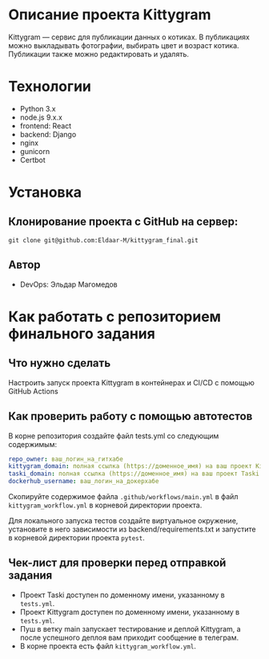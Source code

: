 # Описание проекта Kittygram

Kittygram — сервис для публикации данных о котиках. В публикациях можно выкладывать фотографии, выбирать цвет и возраст котика.
Публикации также можно редактировать и удалять.

# Технологии

- Python 3.x
- node.js 9.x.x
- frontend: React
- backend: Django
- nginx
- gunicorn
- Certbot

# Установка
## Клонирование проекта с GitHub на сервер:
```
git clone git@github.com:Eldaar-M/kittygram_final.git
```
 
## Автор 
- DevOps: Эльдар Магомедов

#  Как работать с репозиторием финального задания

## Что нужно сделать

Настроить запуск проекта Kittygram в контейнерах и CI/CD с помощью GitHub Actions

## Как проверить работу с помощью автотестов

В корне репозитория создайте файл tests.yml со следующим содержимым:
```yaml
repo_owner: ваш_логин_на_гитхабе
kittygram_domain: полная ссылка (https://доменное_имя) на ваш проект Kittygram
taski_domain: полная ссылка (https://доменное_имя) на ваш проект Taski
dockerhub_username: ваш_логин_на_докерхабе
```

Скопируйте содержимое файла `.github/workflows/main.yml` в файл `kittygram_workflow.yml` в корневой директории проекта.

Для локального запуска тестов создайте виртуальное окружение, установите в него зависимости из backend/requirements.txt и запустите в корневой директории проекта `pytest`.

## Чек-лист для проверки перед отправкой задания

- Проект Taski доступен по доменному имени, указанному в `tests.yml`.
- Проект Kittygram доступен по доменному имени, указанному в `tests.yml`.
- Пуш в ветку main запускает тестирование и деплой Kittygram, а после успешного деплоя вам приходит сообщение в телеграм.
- В корне проекта есть файл `kittygram_workflow.yml`.
